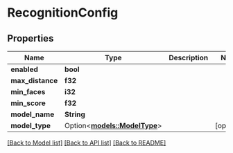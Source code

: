 # RecognitionConfig

## Properties

Name | Type | Description | Notes
------------ | ------------- | ------------- | -------------
**enabled** | **bool** |  | 
**max_distance** | **f32** |  | 
**min_faces** | **i32** |  | 
**min_score** | **f32** |  | 
**model_name** | **String** |  | 
**model_type** | Option<[**models::ModelType**](ModelType.md)> |  | [optional]

[[Back to Model list]](../README.md#documentation-for-models) [[Back to API list]](../README.md#documentation-for-api-endpoints) [[Back to README]](../README.md)



